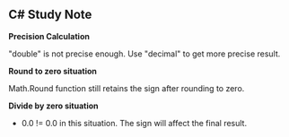 ## C# Study Note ##

**Precision Calculation**

"double" is not precise enough. Use "decimal" to get more precise result.

**Round to zero situation**

Math.Round function still retains the sign after rounding to zero.

**Divide by zero situation**

- 0.0 != 0.0 in this situation. The sign will affect the final result.